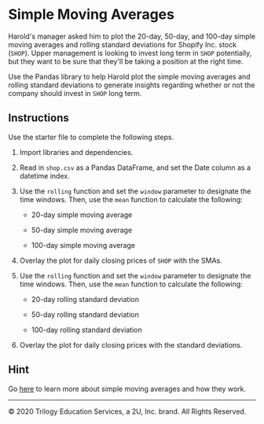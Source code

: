 # Simple Moving Averages

Harold's manager asked him to plot the 20-day, 50-day, and 100-day simple moving averages and rolling standard deviations for Shopify Inc. stock (`SHOP`). Upper management is looking to invest long term in `SHOP` potentially, but they want to be sure that they'll be taking a position at the right time.

Use the Pandas library to help Harold plot the simple moving averages and rolling standard deviations to generate insights regarding whether or not the company should invest in `SHOP` long term.

## Instructions

Use the starter file to complete the following steps.

1. Import libraries and dependencies.

2. Read in `shop.csv` as a Pandas DataFrame, and set the Date column as a datetime index.

3. Use the `rolling` function and set the `window` parameter to designate the time windows. Then, use the `mean` function to calculate the following:

    * 20-day simple moving average

    * 50-day simple moving average

    * 100-day simple moving average

4. Overlay the plot for daily closing prices of `SHOP` with the SMAs.

5. Use the `rolling` function and set the `window` parameter to designate the time windows. Then, use the `mean` function to calculate the following:

    * 20-day rolling standard deviation

    * 50-day rolling standard deviation

    * 100-day rolling standard deviation

6. Overlay the plot for daily closing prices with the standard deviations.

## Hint

Go [here](https://www.investopedia.com/terms/s/sma.asp) to learn more about simple moving averages and how they work.

---

© 2020 Trilogy Education Services, a 2U, Inc. brand. All Rights Reserved.
